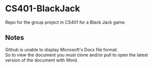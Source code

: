 # CS401-BlackJack
Repo for the group project in CS401 for a Black Jack game.

## Notes
Github is unable to display Microsoft's Docx file format. <br>
So to view the document you must clone and/or pull to open the latest version of the document with Word.
